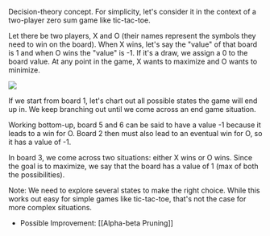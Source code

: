 Decision-theory concept. For simplicity, let's consider it in the context of a two-player zero sum game like tic-tac-toe.

Let there be two players, X and O (their names represent the symbols they need to win on the board). When X wins, let's say the "value" of that board is 1 and when O wins the "value" is -1. If it's a draw, we assign a 0 to the board value. At any point in the game, X wants to maximize and O wants to minimize.

![](https://course.elementsofai.com/static/2_3_game-tree-2-0259fe81781580c59c8403d72593c77d.svg)

If we start from board 1, let's chart out all possible states the game will end up in. We keep branching out until we come across an end game situation.

Working bottom-up, board 5 and 6 can be said to have a value -1 because it leads to a win for O. Board 2 then must also lead to an eventual win for O, so it has a value of -1.

In board 3, we come across two situations: either X wins or O wins. Since the goal is to maximize, we say that the board has a value of 1 (max of both the possibilities).

Note: We need to explore several states to make the right choice. While this works out easy for simple games like tic-tac-toe, that's not the case for more complex situations.
- Possible Improvement: [[Alpha-beta Pruning]]